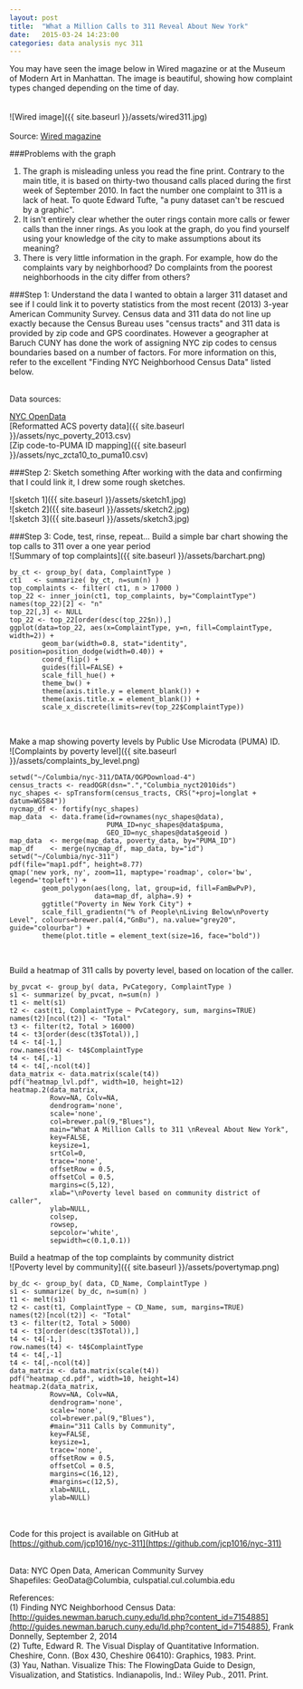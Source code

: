 ```yaml
---
layout: post
title:  "What a Million Calls to 311 Reveal About New York"
date:   2015-03-24 14:23:00
categories: data analysis nyc 311
---
```

You may have seen the image below in Wired magazine or at the Museum of Modern Art in Manhattan.  The image is beautiful, showing how complaint types changed depending on the time of day.  
<br /><br />
![Wired image]({{ site.baseurl }}/assets/wired311.jpg)
<br /><br />
Source:
[Wired magazine](http://http://www.wired.com/2010/11/ff_311_new_york/)

###Problems with the graph 
1.  The graph is misleading unless you read the fine print.  Contrary to the main title, it is based on thirty-two thousand calls placed during the first week of September 2010.  In fact the number one complaint to 311 is a lack of heat.  To quote Edward Tufte, "a puny dataset can't be rescued by a graphic".    
2.  It isn't entirely clear whether the outer rings contain more calls or fewer calls than the inner rings.  As you look at the graph, do you find yourself using your knowledge of the city to make assumptions about its meaning?
3.  There is very little information in the graph.  For example, how do the complaints vary by neighborhood?  Do complaints from the poorest neighborhoods in the city differ from others?

###Step 1:  Understand the data 
I wanted to obtain a larger 311 dataset and see if I could link it to poverty statistics from the most recent (2013) 3-year American Community Survey. Census data and 311 data do not line up exactly because the Census Bureau uses "census tracts" and 311 data is provided by zip code and GPS coordinates.  However a geographer at Baruch CUNY has done the work of assigning NYC zip codes to census boundaries based on a number of factors.  For more information on this, refer to the excellent "Finding NYC Neighborhood Census Data" listed below.<br >

<br />Data sources:<br />

[NYC OpenData](https://nycopendata.socrata.com/Social-Services/311-Service-Requests-from-2010-to-Present/erm2-nwe9)<br />
[Reformatted ACS poverty data]({{ site.baseurl }}/assets/nyc_poverty_2013.csv)<br />
[Zip code-to-PUMA ID mapping]({{ site.baseurl }}/assets/nyc_zcta10_to_puma10.csv)<br />

###Step 2:  Sketch something
After working with the data and confirming that I could link it, I drew some rough sketches.<br />

![sketch 1]({{ site.baseurl }}/assets/sketch1.jpg)<br />
![sketch 2]({{ site.baseurl }}/assets/sketch2.jpg)<br />
![sketch 3]({{ site.baseurl }}/assets/sketch3.jpg)<br />

###Step 3:  Code, test, rinse, repeat...
Build a simple bar chart showing the top calls to 311 over a one year period<br />
![Summary of top complaints]({{ site.baseurl }}/assets/barchart.png)<br />

```
by_ct <- group_by( data, ComplaintType )
ct1   <- summarize( by_ct, n=sum(n) )
top_complaints <- filter( ct1, n > 17000 )
top_22 <- inner_join(ct1, top_complaints, by="ComplaintType")
names(top_22)[2] <- "n"
top_22[,3] <- NULL
top_22 <- top_22[order(desc(top_22$n)),]
ggplot(data=top_22, aes(x=ComplaintType, y=n, fill=ComplaintType, width=2)) +
        geom_bar(width=0.8, stat="identity", position=position_dodge(width=0.40)) +
        coord_flip() +
        guides(fill=FALSE) +
        scale_fill_hue() +
        theme_bw() +
        theme(axis.title.y = element_blank()) +
        theme(axis.title.x = element_blank()) +
        scale_x_discrete(limits=rev(top_22$ComplaintType))
```

<br />

Make a map showing poverty levels by Public Use Microdata (PUMA) ID.<br />
![Complaints by poverty level]({{ site.baseurl }}/assets/complaints_by_level.png)<br />

```
setwd("~/Columbia/nyc-311/DATA/OGPDownload-4")
census_tracts <- readOGR(dsn=".","Columbia_nyct2010ids")
nyc_shapes <- spTransform(census_tracts, CRS("+proj=longlat + datum=WGS84"))
nycmap_df <- fortify(nyc_shapes)
map_data  <- data.frame(id=rownames(nyc_shapes@data),
                        PUMA_ID=nyc_shapes@data$puma,
                        GEO_ID=nyc_shapes@data$geoid )
map_data  <- merge(map_data, poverty_data, by="PUMA_ID")
map_df    <- merge(nycmap_df, map_data, by="id")
setwd("~/Columbia/nyc-311")
pdf(file="map1.pdf", height=8.77)
qmap('new york, ny', zoom=11, maptype='roadmap', color='bw', legend='topleft') +
        geom_polygon(aes(long, lat, group=id, fill=FamBwPvP),
                     data=map_df, alpha=.9) +
        ggtitle("Poverty in New York City") +
        scale_fill_gradientn("% of People\nLiving Below\nPoverty Level", colours=brewer.pal(4,"GnBu"), na.value="grey20", guide="colourbar") +
        theme(plot.title = element_text(size=16, face="bold"))
```

<br />

Build a heatmap of 311 calls by poverty level, based on location of the caller.<br />

```
by_pvcat <- group_by( data, PvCategory, ComplaintType )
s1 <- summarize( by_pvcat, n=sum(n) )
t1 <- melt(s1)
t2 <- cast(t1, ComplaintType ~ PvCategory, sum, margins=TRUE)
names(t2)[ncol(t2)] <- "Total"
t3 <- filter(t2, Total > 16000)
t4 <- t3[order(desc(t3$Total)),]
t4 <- t4[-1,]
row.names(t4) <- t4$ComplaintType
t4 <- t4[,-1]
t4 <- t4[,-ncol(t4)]
data_matrix <- data.matrix(scale(t4))
pdf("heatmap_lvl.pdf", width=10, height=12)
heatmap.2(data_matrix,
          Rowv=NA, Colv=NA,
          dendrogram='none',
          scale='none',
          col=brewer.pal(9,"Blues"),
          main="What A Million Calls to 311 \nReveal About New York",
          key=FALSE,
          keysize=1,
          srtCol=0,
          trace='none',
          offsetRow = 0.5,
          offsetCol = 0.5,
          margins=c(5,12),
          xlab="\nPoverty level based on community district of caller",
          ylab=NULL,
          colsep,
          rowsep,
          sepcolor='white',
          sepwidth=c(0.1,0.1))
```

Build a heatmap of the top complaints by community district<br />
![Poverty level by community]({{ site.baseurl }}/assets/povertymap.png)<br />

```
by_dc <- group_by( data, CD_Name, ComplaintType )
s1 <- summarize( by_dc, n=sum(n) )
t1 <- melt(s1)
t2 <- cast(t1, ComplaintType ~ CD_Name, sum, margins=TRUE)
names(t2)[ncol(t2)] <- "Total"
t3 <- filter(t2, Total > 5000)
t4 <- t3[order(desc(t3$Total)),]
t4 <- t4[-1,]
row.names(t4) <- t4$ComplaintType
t4 <- t4[,-1]
t4 <- t4[,-ncol(t4)]
data_matrix <- data.matrix(scale(t4))
pdf("heatmap_cd.pdf", width=10, height=14)
heatmap.2(data_matrix,
          Rowv=NA, Colv=NA,
          dendrogram='none',
          scale='none',
          col=brewer.pal(9,"Blues"),
          #main="311 Calls by Community",
          key=FALSE,
          keysize=1,
          trace='none',
          offsetRow = 0.5,
          offsetCol = 0.5,
          margins=c(16,12),
          #margins=c(12,5),
          xlab=NULL,
          ylab=NULL)
```

<br /><br />
Code for this project is available on GitHub at [https://github.com/jcp1016/nyc-311](https://github.com/jcp1016/nyc-311)
<br /><br />

Data:  NYC Open Data, American Community Survey<br />
Shapefiles:  GeoData@Columbia, culspatial.cul.columbia.edu<br />

References:  
(1) Finding NYC Neighborhood Census Data:  [http://guides.newman.baruch.cuny.edu/ld.php?content_id=7154885](http://guides.newman.baruch.cuny.edu/ld.php?content_id=7154885), Frank Donnelly, September 2, 2014<br />
(2) Tufte, Edward R. The Visual Display of Quantitative Information. Cheshire, Conn. (Box 430, Cheshire 06410): Graphics, 1983. Print.<br />
(3) Yau, Nathan. Visualize This: The FlowingData Guide to Design, Visualization, and Statistics. Indianapolis, Ind.: Wiley Pub., 2011. Print.<br />

